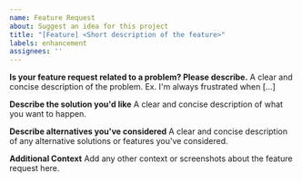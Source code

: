 ```yaml
---
name: Feature Request
about: Suggest an idea for this project
title: "[Feature] <Short description of the feature>"
labels: enhancement
assignees: ''
---
```


**Is your feature request related to a problem? Please describe.**
A clear and concise description of the problem. Ex. I'm always frustrated when [...]

**Describe the solution you'd like**
A clear and concise description of what you want to happen.

**Describe alternatives you've considered**
A clear and concise description of any alternative solutions or features you've considered.

**Additional Context**
Add any other context or screenshots about the feature request here.
